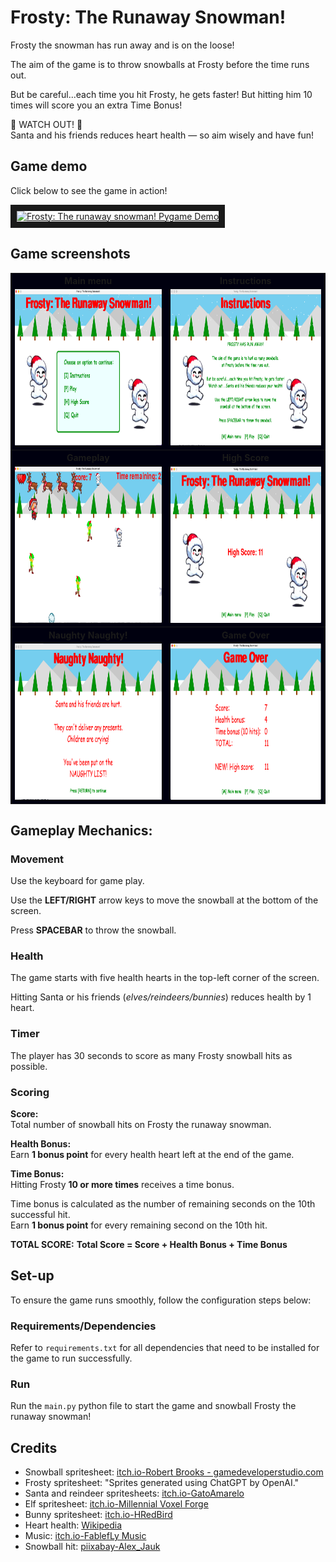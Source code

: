 # Frosty: The Runaway Snowman!

Frosty the snowman has run away and is on the loose!

The aim of the game is to throw snowballs at Frosty before the time runs out.

But be careful...each time you hit Frosty, he gets faster! But hitting him 10 times will score you an extra Time Bonus!

👀 WATCH OUT! 👀 \
Santa and his friends reduces heart health — so aim wisely and have fun!

## Game demo

Click below to see the game in action!

<a href="https://www.youtube.com/watch?v=-lIlELm_0i8
" target="_blank"><img src="http://img.youtube.com/vi/-lIlELm_0i8/0.jpg"
alt="Frosty: The runaway snowman! Pygame Demo" width="440" height="360" border="10" /></a>

## Game screenshots

<table bgcolor="#00000F">
    <tbody>
        <tr>	
            <th>Main menu</th>
            <th>Instructions</th></tr>
        <tr>         
            <td><img src="assets/images/readme_imgs/main_menu_img.png" alt="Frosty: The runaway snowman! Main menu" width="400" height="250"></td>
            <td><img src="assets/images/readme_imgs/instruction_screen_img.png" alt="Frosty: The runaway snowman! Instructions" width="400" height="250"></td></tr>
        <tr>	
            <th>Gameplay</th>
            <th>High Score</th></tr>
        <tr>         
            <td><img src="assets/images/readme_imgs/game_play_img.png" alt="Frosty: The runaway snowman! Gameplay" width="400" height="250"></td>
            <td><img src="assets/images/readme_imgs/high_score_img.png" alt="Frosty: The runaway snowman! High Score" width="400" height="250"></td></tr>
        <tr>
            <th>Naughty Naughty!</th>
            <th>Game Over</th></tr>            
        <tr>
            <td><img src="assets/images/readme_imgs/naughty_screen_img.png" alt="Frosty: The runaway snowman! Naughty Naughty screen" width="400" height="250"></td>
            <td><img src="assets/images/readme_imgs/game_over_img.png" alt="Frosty: The runaway snowman! Game Over" width="400" height="250"></td></tr>
</tbody></table>

## Gameplay Mechanics:

### Movement

Use the keyboard for game play.

Use the **LEFT/RIGHT** arrow keys to move the snowball at the bottom of the screen.

Press **SPACEBAR** to throw the snowball.

### Health

The game starts with five health hearts in the top-left corner of the screen.

Hitting Santa or his friends (_elves/reindeers/bunnies_) reduces health by 1 heart.

### Timer

The player has 30 seconds to score as many Frosty snowball hits as possible.

### Scoring

**Score:**\
Total number of snowball hits on Frosty the runaway snowman.

**Health Bonus:**\
Earn **1 bonus point** for every health heart left at the end of the game.

**Time Bonus:**\
Hitting Frosty **10 or more times** receives a time bonus.

Time bonus is calculated as the number of remaining seconds on the 10th successful hit.\
Earn **1 bonus point** for every remaining second on the 10th hit.

**TOTAL SCORE:**
**Total Score = Score + Health Bonus + Time Bonus**

## Set-up

To ensure the game runs smoothly, follow the configuration steps below:

### Requirements/Dependencies

Refer to `requirements.txt` for all dependencies that need to be installed for the game to run successfully.

### Run

Run the `main.py` python file to start the game and snowball Frosty the runaway snowman!

## Credits

- Snowball spritesheet: [itch.io-Robert Brooks - gamedeveloperstudio.com](https://gamedeveloperstudio.itch.io/snowball)
- Frosty spritesheet:  "Sprites generated using ChatGPT by OpenAI."
- Santa and reindeer spritesheets: [itch.io-GatoAmarelo](https://gatoamarelo.itch.io/characters-for-christmas)
- Elf spritesheet: [itch.io-Millennial Voxel Forge](https://millennial-voxel-forge.itch.io/elf-hero)
- Bunny spritesheet: [itch.io-HRedBird](https://hredbird.itch.io/bunny-sprite-sheet)
- Heart health: [Wikipedia](https://en.m.wikipedia.org/wiki/File:Heart_left-highlight_jon_01.svg)
- Music: [itch.io-FablefLy Music](https://fablefly-music.itch.io/its-snowtime)
- Snowball
  hit: [piixabay-Alex_Jauk](https://pixabay.com/users/alex_jauk-16800354/?utm_source=link-attribution&utm_medium=referral&utm_campaign=music&utm_content=279699)